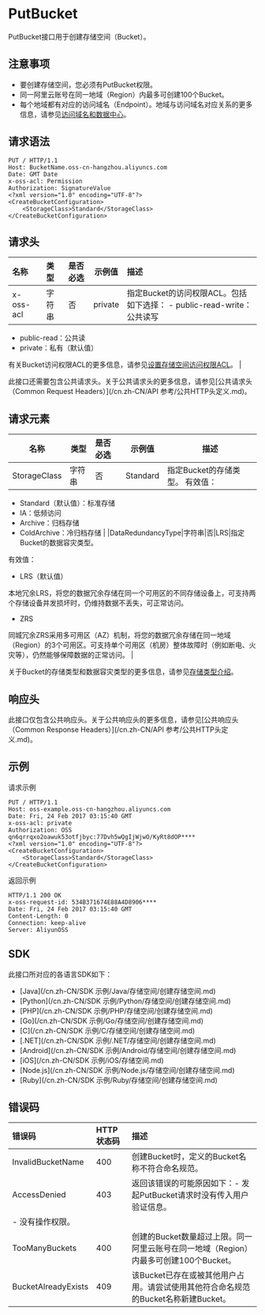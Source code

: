 # PutBucket

PutBucket接口用于创建存储空间（Bucket）。

## 注意事项

-   要创建存储空间，您必须有PutBucket权限。
-   同一阿里云账号在同一地域（Region）内最多可创建100个Bucket。
-   每个地域都有对应的访问域名（Endpoint）。地域与访问域名对应关系的更多信息，请参见[访问域名和数据中心](/cn.zh-CN/开发指南/访问域名（Endpoint）/访问域名和数据中心.md)。

## 请求语法

```
PUT / HTTP/1.1
Host: BucketName.oss-cn-hangzhou.aliyuncs.com
Date: GMT Date
x-oss-acl: Permission
Authorization: SignatureValue
<?xml version="1.0" encoding="UTF-8"?>
<CreateBucketConfiguration>
    <StorageClass>Standard</StorageClass>
</CreateBucketConfiguration>
```

## 请求头

|名称|类型|是否必选|示例值|描述|
|:-|:-|:---|---|:-|
|x-oss-acl|字符串|否|private|指定Bucket的访问权限ACL。包括如下选择： -   public-read-write：公共读写
-   public-read：公共读
-   private：私有（默认值）

有关Bucket访问权限ACL的更多信息，请参见[设置存储空间访问权限ACL](/cn.zh-CN/开发指南/存储空间（Bucket）/设置存储空间读写权限（ACL）.md)。 |

此接口还需要包含公共请求头。关于公共请求头的更多信息，请参见[公共请求头（Common Request Headers）](/cn.zh-CN/API 参考/公共HTTP头定义.md)。

## 请求元素

|名称|类型|是否必选|示例值|描述|
|--|--|:---|---|--|
|StorageClass|字符串|否|Standard|指定Bucket的存储类型。 有效值：

-   Standard（默认值）：标准存储
-   IA：低频访问
-   Archive：归档存储
-   ColdArchive：冷归档存储 |
|DataRedundancyType|字符串|否|LRS|指定Bucket的数据容灾类型。

有效值：

-   LRS（默认值）

本地冗余LRS，将您的数据冗余存储在同一个可用区的不同存储设备上，可支持两个存储设备并发损坏时，仍维持数据不丢失，可正常访问。

-   ZRS

同城冗余ZRS采用多可用区（AZ）机制，将您的数据冗余存储在同一地域（Region）的3个可用区。可支持单个可用区（机房）整体故障时（例如断电、火灾等），仍然能够保障数据的正常访问。 |

关于Bucket的存储类型和数据容灾类型的更多信息，请参见[存储类型介绍](/cn.zh-CN/开发指南/存储类型/存储类型介绍.md)。

## 响应头

此接口仅包含公共响应头。关于公共响应头的更多信息，请参见[公共响应头（Common Response Headers）](/cn.zh-CN/API 参考/公共HTTP头定义.md)。

## 示例

请求示例

```
PUT / HTTP/1.1
Host: oss-example.oss-cn-hangzhou.aliyuncs.com
Date: Fri, 24 Feb 2017 03:15:40 GMT
x-oss-acl: private
Authorization: OSS qn6qrrqxo2oawuk53otfjbyc:77Dvh5wQgIjWjwO/KyRt8dOP****
<?xml version="1.0" encoding="UTF-8"?>
<CreateBucketConfiguration>
    <StorageClass>Standard</StorageClass>
</CreateBucketConfiguration>
```

返回示例

```
HTTP/1.1 200 OK
x-oss-request-id: 534B371674E88A4D8906****
Date: Fri, 24 Feb 2017 03:15:40 GMT
Content-Length: 0
Connection: keep-alive
Server: AliyunOSS
```

## SDK

此接口所对应的各语言SDK如下：

-   [Java](/cn.zh-CN/SDK 示例/Java/存储空间/创建存储空间.md)
-   [Python](/cn.zh-CN/SDK 示例/Python/存储空间/创建存储空间.md)
-   [PHP](/cn.zh-CN/SDK 示例/PHP/存储空间/创建存储空间.md)
-   [Go](/cn.zh-CN/SDK 示例/Go/存储空间/创建存储空间.md)
-   [C](/cn.zh-CN/SDK 示例/C/存储空间/创建存储空间.md)
-   [.NET](/cn.zh-CN/SDK 示例/.NET/存储空间/创建存储空间.md)
-   [Android](/cn.zh-CN/SDK 示例/Android/存储空间/创建存储空间.md)
-   [iOS](/cn.zh-CN/SDK 示例/iOS/存储空间.md)
-   [Node.js](/cn.zh-CN/SDK 示例/Node.js/存储空间/创建存储空间.md)
-   [Ruby](/cn.zh-CN/SDK 示例/Ruby/存储空间/创建存储空间.md)

## 错误码

|错误码|HTTP状态码|描述|
|:--|:------|:-|
|InvalidBucketName|400|创建Bucket时，定义的Bucket名称不符合命名规范。|
|AccessDenied|403|返回该错误的可能原因如下：-   发起PutBucket请求时没有传入用户验证信息。
-   没有操作权限。 |
|TooManyBuckets|400|创建的Bucket数量超过上限。同一阿里云账号在同一地域（Region）内最多可创建100个Bucket。|
|BucketAlreadyExists|409|该Bucket已存在或被其他用户占用。请尝试使用其他符合命名规范的Bucket名称新建Bucket。 |

